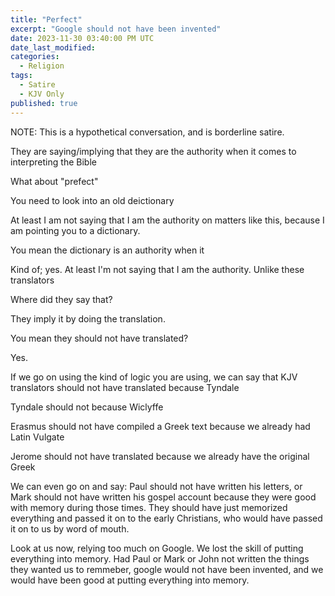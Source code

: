 ```yaml
---
title: "Perfect"
excerpt: "Google should not have been invented"
date: 2023-11-30 03:40:00 PM UTC
date_last_modified:
categories:
  - Religion
tags: 
  - Satire
  - KJV Only
published: true
---
```


NOTE: This is a hypothetical conversation, and is borderline satire.



They are saying/implying that they are the authority when it comes to interpreting the Bible

What about "prefect"

You need to look into an old deictionary

At least I am not saying that I am the authority on matters like this, because I am pointing you to a dictionary.

You mean the dictionary is an authority when it

Kind of; yes. At least I'm not saying that I am the authority. Unlike these translators

Where did they say that?

They imply it by doing the translation.

You mean they should not have translated?

Yes.

If we go on using the kind of logic you are using, we can say that KJV translators should not have translated because Tyndale

Tyndale should not because Wiclyffe

Erasmus should not have compiled a Greek text because we already had Latin Vulgate

Jerome should not have translated because we already have the original Greek

We can even go on and say: Paul should not have written his letters, or Mark should not have written his gospel account because they were good with memory during those times. They should have just memorized everything and passed it on to the early Christians, who would have passed it on to us by word of mouth.

Look at us now, relying too much on Google. We lost the skill of putting everything into memory. Had Paul or Mark or John not written the things they wanted us to remmeber, google would not have been invented, and we would have been good at putting everything into memory.
